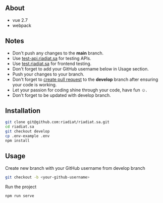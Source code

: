 ## About
* vue 2.7
* webpack

## Notes
* Don't push any changes to the **main** branch.
* Use [test-api.riadiat.sa](http://test-api.riadiat.sa/) for testing APIs.
* Use [test.riadiat.sa](http://test.riadiat.sa/) for frontend testing.
* Don't forget to add your GitHub username below in Usage section.
* Push your changes to your branch.
* Don't forget to [create pull request](https://docs.github.com/en/pull-requests/collaborating-with-pull-requests/proposing-changes-to-your-work-with-pull-requests/creating-a-pull-request) to the **develop** branch after ensuring your code is working.
* Let your passion for coding shine through your code, have fun ☺️.
* Don't forget to be updated with develop branch.

## Installation
```bash
git clone git@github.com:riadiat/riadiat.sa.git
cd riadiat.sa
git checkout develop
cp .env-example .env
npm install
```

## Usage
Create new branch with your GitHub username from develop branch
```bash
git checkout -b <your-github-username>
```
Run the project
```bash
npm run serve
```
